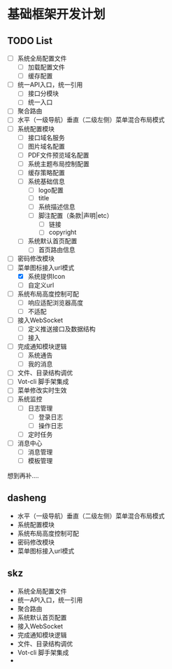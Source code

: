 # 基础框架开发计划

## TODO List

- [ ] 系统全局配置文件
  - [ ] 加载配置文件
  - [ ] 缓存配置
- [ ] 统一API入口，统一引用
  - [ ] 接口分模块
  - [ ] 统一入口
- [ ] 聚合路由
- [ ] 水平（一级导航）垂直（二级左侧）菜单混合布局模式
- [ ] 系统配置模块
  - [ ] 接口域名服务
  - [ ] 图片域名配置
  - [ ] PDF文件预览域名配置
  - [ ] 系统主题布局控制配置
  - [ ] 缓存策略配置
  - [ ] 系统基础信息
    - [ ] logo配置
    - [ ] title
    - [ ] 系统描述信息
    - [ ] 脚注配置（条款|声明|etc）
      - [ ] 链接
      - [ ] copyright
  - [ ] 系统默认首页配置
    - [ ] 首页路由信息
- [ ] 密码修改模块
- [ ] 菜单图标接入url模式
  - [x] 系统提供Icon
  - [ ] 自定义url
- [ ] 系统布局高度控制可配
  - [ ] 响应适配浏览器高度
  - [ ] 不适配
- [ ] 接入WebSocket
  - [ ] 定义推送接口及数据结构
  - [ ] 接入
- [ ] 完成通知模块逻辑
  - [ ] 系统通告
  - [ ] 我的消息
- [ ] 文件、目录结构调优
- [ ] Vot-cli 脚手架集成
- [ ] 菜单修改实时生效
- [ ] 系统监控
  - [ ] 日志管理
    - [ ] 登录日志
    - [ ] 操作日志
  - [ ] 定时任务
- [ ] 消息中心
  - [ ] 消息管理
  - [ ] 模板管理

想到再补....

## dasheng

- 水平（一级导航）垂直（二级左侧）菜单混合布局模式
- 系统配置模块
- 系统布局高度控制可配
- 密码修改模块
- 菜单图标接入url模式

## skz

- 系统全局配置文件
- 统一API入口，统一引用
- 聚合路由
- 系统默认首页配置
- 接入WebSocket
- 完成通知模块逻辑
- 文件、目录结构调优
- Vot-cli 脚手架集成
- 